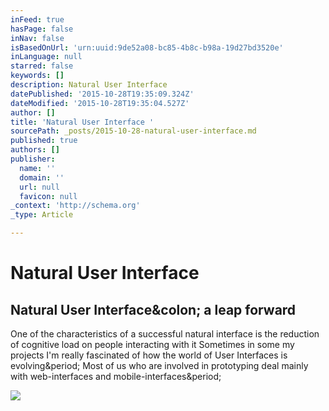 ```yaml
---
inFeed: true
hasPage: false
inNav: false
isBasedOnUrl: 'urn:uuid:9de52a08-bc85-4b8c-b98a-19d27bd3520e'
inLanguage: null
starred: false
keywords: []
description: Natural User Interface
datePublished: '2015-10-28T19:35:09.324Z'
dateModified: '2015-10-28T19:35:04.527Z'
author: []
title: 'Natural User Interface '
sourcePath: _posts/2015-10-28-natural-user-interface.md
published: true
authors: []
publisher:
  name: ''
  domain: ''
  url: null
  favicon: null
_context: 'http://schema.org'
_type: Article

---
```

# Natural User Interface 

<article style=""><h1>Natural User Interface&amp;colon; a leap forward</h1><p>One of the characteristics of a successful natural interface is the reduction of cognitive load on people interacting with it Sometimes in some my projects I'm really fascinated of how the world of User Interfaces is evolving&amp;period; Most of us who are involved in prototyping deal mainly with web-interfaces and mobile-interfaces&amp;period;</p><img src="http://m.c.lnkd.licdn.com/mpr/mpr/AAEAAQAAAAAAAAaKAAAAJDg4YTJhYjdlLTlkNTAtNDJmZS1iOTA4LTk4NmI0MWQ4NWJiOA.png" /></article>